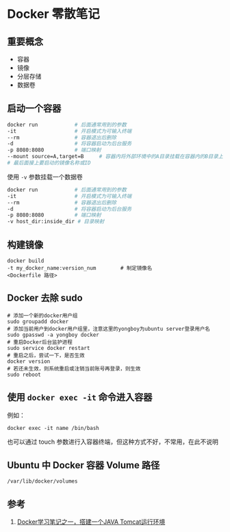 # Docker 零散笔记

## 重要概念

- 容器
- 镜像
- 分层存储
- 数据卷

## 启动一个容器

``` sh
docker run            # 后面通常用到的参数
-it                   # 开启模式为可输入终端
--rm                  # 容器退出后删除
-d                    # 将容器启动为后台服务
-p 8080:8080          # 端口映射
--mount source=A,target=B     # 容器内将外部环境中的A目录挂载在容器内的B目录上
# 最后面接上要启动的镜像名称或ID
```

使用 `-v` 参数挂载一个数据卷

``` sh
docker run            # 后面通常用到的参数
-it                   # 开启模式为可输入终端
--rm                  # 容器退出后删除
-d                    # 将容器启动为后台服务
-p 8080:8080          # 端口映射
-v host_dir:inside_dir # 目录映射
```

## 构建镜像

``` shell
docker build
-t my_docker_name:version_num        # 制定镜像名
<Dockerfile 路径>
```

## Docker 去除 sudo

``` shell
# 添加一个新的docker用户组
sudo groupadd docker
# 添加当前用户到docker用户组里，注意这里的yongboy为ubuntu server登录用户名
sudo gpasswd -a yongboy docker
# 重启Docker后台监护进程
sudo service docker restart
# 重启之后，尝试一下，是否生效
docker version
# 若还未生效，则系统重启或注销当前账号再登录，则生效
sudo reboot
```

## 使用 `docker exec -it` 命令进入容器

例如：

``` shell
docker exec -it name /bin/bash
```

也可以通过 touch 参数进行入容器终端，但这种方式不好，不常用，在此不说明

## Ubuntu 中 Docker 容器 Volume 路径

```
/var/lib/docker/volumes
```

## 参考

1. [Docker学习笔记之一，搭建一个JAVA Tomcat运行环境](http://www.blogjava.net/yongboy/archive/2013/12/12/407498.html)
